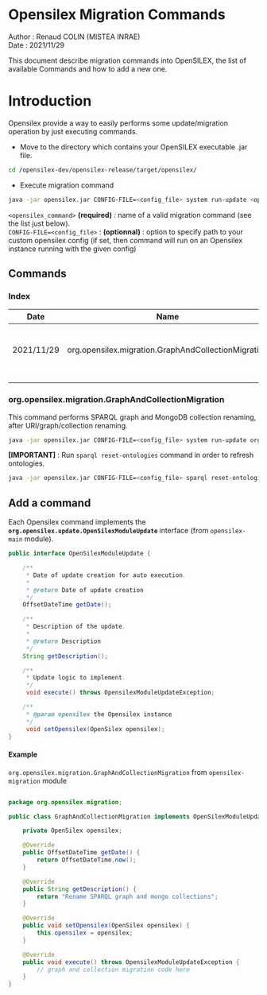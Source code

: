 Opensilex Migration Commands
============================

Author : Renaud COLIN (MISTEA INRAE) <br>
Date : 2021/11/29

This document describe migration commands into OpenSILEX, the list of available Commands and how to add a new one.


# Introduction

Opensilex provide a way to easily performs some update/migration operation by just executing commands.

- Move to the directory which contains your OpenSILEX executable .jar file.

```bash
cd /opensilex-dev/opensilex-release/target/opensilex/
```

- Execute migration command

```bash
java -jar opensilex.jar CONFIG-FILE=<config_file> system run-update <opensilex_command>
```

`<opensilex_command>` <b>(required)</b> : name of a valid migration command (see the list just below). <br>
`CONFIG-FILE=<config_file>` : <b>(optionnal)</b> : option to specify path to your custom opensilex config (if set, then command will run on an Opensilex instance running with the given config)


## Commands


### Index


| Date       | Name                                                     | Description                                  | Usage                                                                     |
|------------|---------------------------------------------------------|----------------------------------------------|---------------------------------------------------------------------------|
| 2021/11/29 | org.opensilex.migration.GraphAndCollectionMigration | SPARQL graph and MongoDB collection renaming | system run-update org.opensilex.migration.GraphAndCollectionMigration |
|            |                                                         |                                              |                                                                           |
|            |                                                         |                                              |                                                                           |

### org.opensilex.migration.GraphAndCollectionMigration

This command performs SPARQL graph and MongoDB collection renaming, after URI/graph/collection renaming. <br>

```bash
java -jar opensilex.jar CONFIG-FILE=<config_file> system run-update org.opensilex.migration.GraphAndCollectionMigration
```	

<b>[IMPORTANT]</b> : Run `sparql reset-ontologies` command in order to refresh ontologies.

```bash
java -jar opensilex.jar CONFIG-FILE=<config_file> sparql reset-ontologies
```	

## Add a command

Each Opensilex command implements the 
<b>`org.opensilex.update.OpenSilexModuleUpdate`
</b> interface (from `opensilex-main` module).


```java
public interface OpenSilexModuleUpdate {

    /**
     * Date of update creation for auto execution.
     *
     * @return Date of update creation
     */
    OffsetDateTime getDate();

    /**
     * Description of the update.
     *
     * @return Description
     */
    String getDescription();

    /**
     * Update logic to implement.
     */
     void execute() throws OpensilexModuleUpdateException;

    /**
     * @param opensilex the Opensilex instance
     */
     void setOpensilex(OpenSilex opensilex);
}
```

#### Example
 
`org.opensilex.migration.GraphAndCollectionMigration` from `opensilex-migration` module


```java

package org.opensilex.migration;

public class GraphAndCollectionMigration implements OpenSilexModuleUpdate {

    private OpenSilex opensilex;

    @Override
    public OffsetDateTime getDate() {
        return OffsetDateTime.now();
    }

    @Override
    public String getDescription() {
        return "Rename SPARQL graph and mongo collections";
    }

    @Override
    public void setOpensilex(OpenSilex opensilex) {
        this.opensilex = opensilex;
    }

    @Override
    public void execute() throws OpensilexModuleUpdateException {
        // graph and collection migration code here
    }
}
```

